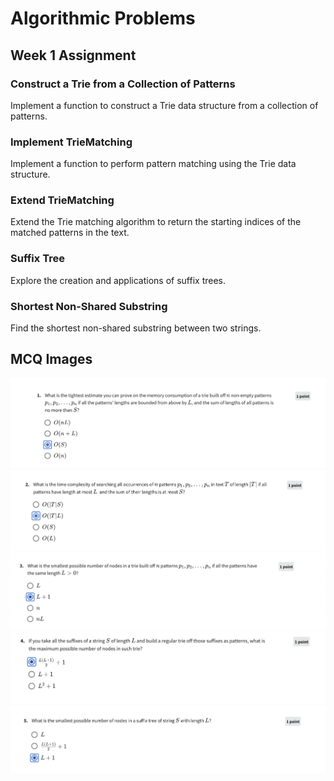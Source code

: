 # Algorithmic Problems

## Week 1 Assignment

### Construct a Trie from a Collection of Patterns

Implement a function to construct a Trie data structure from a collection of patterns.

### Implement TrieMatching

Implement a function to perform pattern matching using the Trie data structure.

### Extend TrieMatching

Extend the Trie matching algorithm to return the starting indices of the matched patterns in the text.

### Suffix Tree

Explore the creation and applications of suffix trees.

### Shortest Non-Shared Substring

Find the shortest non-shared substring between two strings.

## MCQ Images

![MCQ 1](img/Tries%20And%20Suffix%20trees%20week%201%20Q1.png)
![MCQ 2](img/Tries%20And%20Suffix%20trees%20week%201%20Q2.png)
![MCQ 3](img/Tries%20And%20Suffix%20trees%20week%201%20Q3.png)
![MCQ 4](img/Tries%20And%20Suffix%20trees%20week%201%20Q4.png)
![MCQ 5](img/Tries%20And%20Suffix%20trees%20week%201%20Q5.png)